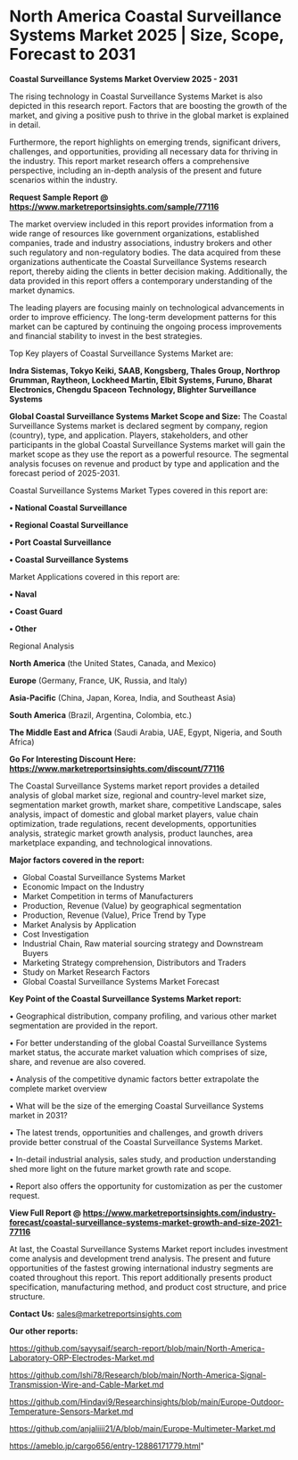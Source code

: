 # North America Coastal Surveillance Systems Market 2025 | Size, Scope, Forecast to 2031

<Strong> Coastal Surveillance Systems Market Overview 2025 - 2031</strong>

The rising technology in Coastal Surveillance Systems Market is also depicted in this research report. Factors that are boosting the growth of the market, and giving a positive push to thrive in the global market is explained in detail.

Furthermore, the report highlights on emerging trends, significant drivers, challenges, and opportunities, providing all necessary data for thriving in the industry. This report market research offers a comprehensive perspective, including an in-depth analysis of the present and future scenarios within the industry.

<strong>Request Sample Report @ <a href=https://www.marketreportsinsights.com/sample/77116>https://www.marketreportsinsights.com/sample/77116</a></strong>

The market overview included in this report provides information from a wide range of resources like government organizations, established companies, trade and industry associations, industry brokers and other such regulatory and non-regulatory bodies. The data acquired from these organizations authenticate the Coastal Surveillance Systems research report, thereby aiding the clients in better decision making. Additionally, the data provided in this report offers a contemporary understanding of the market dynamics.

The leading players are focusing mainly on technological advancements in order to improve efficiency. The long-term development patterns for this market can be captured by continuing the ongoing process improvements and financial stability to invest in the best strategies.

Top Key players of Coastal Surveillance Systems Market are:

<strong>Indra Sistemas, Tokyo Keiki, SAAB, Kongsberg, Thales Group, Northrop Grumman, Raytheon, Lockheed Martin, Elbit Systems, Furuno, Bharat Electronics, Chengdu Spaceon Technology, Blighter Surveillance Systems</strong>

<strong><b>Global Coastal Surveillance Systems Market Scope and Size:</b></strong>
The Coastal Surveillance Systems market is declared segment by company, region (country), type, and application. Players, stakeholders, and other participants in the global Coastal Surveillance Systems market will gain the market scope as they use the report as a powerful resource. The segmental analysis focuses on revenue and product by type and application and the forecast period of 2025-2031.

Coastal Surveillance Systems Market Types covered in this report are:

<strong>• National Coastal Surveillance

• Regional Coastal Surveillance

• Port Coastal Surveillance

• Coastal Surveillance Systems</strong>

Market Applications covered in this report are:

<strong>• Naval

• Coast Guard

• Other</strong> 

Regional Analysis

<strong>North America</strong> (the United States, Canada, and Mexico)

<strong>Europe</strong> (Germany, France, UK, Russia, and Italy)

<strong>Asia-Pacific</strong> (China, Japan, Korea, India, and Southeast Asia)

<strong>South America</strong> (Brazil, Argentina, Colombia, etc.)

<strong>The Middle East and Africa</strong> (Saudi Arabia, UAE, Egypt, Nigeria, and South Africa)

<strong>Go For Interesting Discount Here: <a href=https://www.marketreportsinsights.com/discount/77116>https://www.marketreportsinsights.com/discount/77116</a></strong>

The Coastal Surveillance Systems market report provides a detailed analysis of global market size, regional and country-level market size, segmentation market growth, market share, competitive Landscape, sales analysis, impact of domestic and global market players, value chain optimization, trade regulations, recent developments, opportunities analysis, strategic market growth analysis, product launches, area marketplace expanding, and technological innovations.

<strong><b>Major factors covered in the report:</b></strong>
<ul>
  <li>Global Coastal Surveillance Systems Market </li>
  <li>Economic Impact on the Industry</li>
  <li>Market Competition in terms of Manufacturers</li>
  <li>Production, Revenue (Value) by geographical segmentation</li>
  <li>Production, Revenue (Value), Price Trend by Type</li>
  <li>Market Analysis by Application</li>
  <li>Cost Investigation</li>
  <li>Industrial Chain, Raw material sourcing strategy and Downstream Buyers</li>
  <li>Marketing Strategy comprehension, Distributors and Traders</li>
  <li>Study on Market Research Factors</li>
  <li>Global Coastal Surveillance Systems Market Forecast</li>
</ul>

<strong><b>Key Point of the Coastal Surveillance Systems Market report:</b></strong>

• Geographical distribution, company profiling, and various other market segmentation are provided in the report.

• For better understanding of the global Coastal Surveillance Systems market status, the accurate market valuation which comprises of size, share, and revenue are also covered.

• Analysis of the competitive dynamic factors better extrapolate the complete market overview

• What will be the size of the emerging Coastal Surveillance Systems market in 2031?

• The latest trends, opportunities and challenges, and growth drivers provide better construal of the Coastal Surveillance Systems Market.

• In-detail industrial analysis, sales study, and production understanding shed more light on the future market growth rate and scope.

• Report also offers the opportunity for customization as per the customer request.

<strong><b>View Full Report @ <a href=https://www.marketreportsinsights.com/industry-forecast/coastal-surveillance-systems-market-growth-and-size-2021-77116>https://www.marketreportsinsights.com/industry-forecast/coastal-surveillance-systems-market-growth-and-size-2021-77116</a></b></strong>


At last, the Coastal Surveillance Systems Market report includes investment come analysis and development trend analysis. The present and future opportunities of the fastest growing international industry segments are coated throughout this report. This report additionally presents product specification, manufacturing method, and product cost structure, and price structure.

<strong>Contact Us:</strong>
sales@marketreportsinsights.com

<strong>Our other reports:</strong>

<a href=https://github.com/sayysaif/search-report/blob/main/North-America-Laboratory-ORP-Electrodes-Market.md>https://github.com/sayysaif/search-report/blob/main/North-America-Laboratory-ORP-Electrodes-Market.md</a>

<a href=https://github.com/Ishi78/Research/blob/main/North-America-Signal-Transmission-Wire-and-Cable-Market.md>https://github.com/Ishi78/Research/blob/main/North-America-Signal-Transmission-Wire-and-Cable-Market.md</a>

<a href=https://github.com/Hindavi9/Researchinsights/blob/main/Europe-Outdoor-Temperature-Sensors-Market.md>https://github.com/Hindavi9/Researchinsights/blob/main/Europe-Outdoor-Temperature-Sensors-Market.md</a>

<a href=https://github.com/anjaliiii21/A/blob/main/Europe-Multimeter-Market.md>https://github.com/anjaliiii21/A/blob/main/Europe-Multimeter-Market.md</a>

<a href=https://ameblo.jp/cargo656/entry-12886171779.html>https://ameblo.jp/cargo656/entry-12886171779.html</a>"
